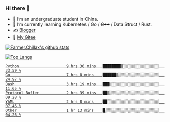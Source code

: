 ### Hi there 👋

- 🔭 I’m an undergraduate student in China.
- 🌱 I’m currently learning Kubernetes / Go / ~~C++~~ / Data Struct / Rust.
- ✍️ [Blogger](https://blog.farmer233.top)
- 🤔 [My Gitee](https://gitee.com/Farmer-chong)


[![Farmer.Chillax's github stats](https://github-readme-stats.vercel.app/api?username=FarmerChillax)](https://github.com/anuraghazra/github-readme-stats)

[![Top Langs](https://github-readme-stats.vercel.app/api/top-langs/?username=FarmerChillax&layout=compact&hide=html,css,javascript)](https://github.com/anuraghazra/github-readme-stats)

<p>
  <a href="https://wakatime.com/@Farmer">
        <!--START_SECTION:waka-->

```text
Python                     9 hrs 36 mins   ████████▒░░░░░░░░░░░░░░░░   33.59 %
Go                         7 hrs 8 mins    ██████▒░░░░░░░░░░░░░░░░░░   24.97 %
Bash                       3 hrs 19 mins   ███░░░░░░░░░░░░░░░░░░░░░░   11.65 %
Protocol Buffer            2 hrs 39 mins   ██▒░░░░░░░░░░░░░░░░░░░░░░   09.28 %
YAML                       2 hrs 8 mins    ██░░░░░░░░░░░░░░░░░░░░░░░   07.46 %
Other                      1 hr 13 mins    █░░░░░░░░░░░░░░░░░░░░░░░░   04.26 %
```

<!--END_SECTION:waka-->
  </a>
</p>

<!--
**Farmer-chong/Farmer-chong** is a ✨ _special_ ✨ repository because its `README.md` (this file) appears on your GitHub profile.

Here are some ideas to get you started:

- 🔭 I’m currently working on ...
- 🌱 I’m currently learning ...
- 👯 I’m looking to collaborate on ...
- 🤔 I’m looking for help with ...
- 💬 Ask me about ...
- 📫 How to reach me: ...
- 😄 Pronouns: ...
- ⚡ Fun fact: ...
-->
